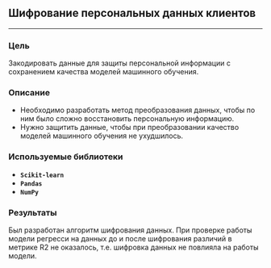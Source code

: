 ﻿## Шифрование персональных данных клиентов

---

### Цель

Закодировать данные для защиты персональной информации с сохранением качества моделей машинного обучения.

### Описание

- Необходимо разработать метод преобразования данных, чтобы по ним было сложно восстановить персональную информацию.
- Нужно защитить данные, чтобы при преобразовании качество моделей машинного обучения не ухудшилось.

### Используемые библиотеки
- **`Scikit-learn`**
- **`Pandas`**
- **`NumPy`**

### Результаты
Был разработан алгоритм шифрования данных. При проверке работы модели регресси на данных до и после шифрования различий в метрике R2 не оказалось, т.е. шифровка данных не повлияла на работы модели.
